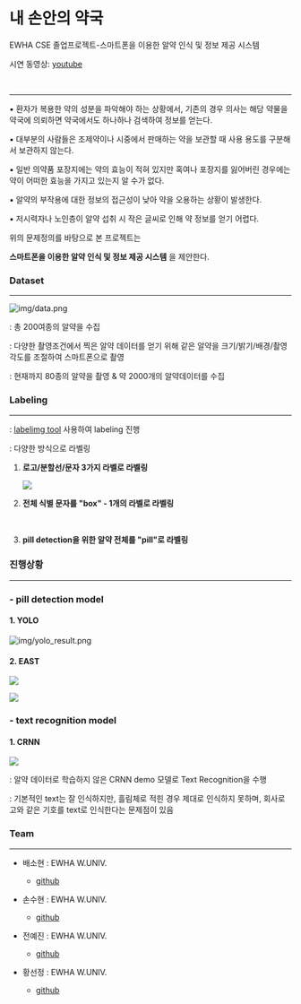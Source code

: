 # 내 손안의 약국
EWHA CSE 졸업프로젝트-스마트폰을 이용한 알약 인식 및 정보 제공 시스템

시연 동영상: [youtube](https://youtu.be/ZV_j2W33LHY) 

​                                          



------------------------------------------------------

▪ 환자가 복용한 약의 성분을 파악해야 하는 상황에서, 기존의 경우 의사는 해당 약물을 약국에 의뢰하면 약국에서도 하나하나 검색하여 정보를 얻는다. 

▪ 대부분의 사람들은 조제약이나 시중에서 판매하는 약을 보관할 때 사용 용도를 구분해서 보관하지 않는다. 

▪ 일반 의약품 포장지에는 약의 효능이 적혀 있지만 혹여나 포장지를 잃어버린 경우에는 약이 어떠한 효능을 가지고 있는지 알 수가 없다. 

▪ 알약의 부작용에 대한 정보의 접근성이 낮아 약을 오용하는 상황이 발생한다. 

▪ 저시력자나 노인층이 알약 섭취 시 작은 글씨로 인해 약 정보를 얻기 어렵다.



위의 문제정의를 바탕으로 본 프로젝트는

**스마트폰을 이용한 알약 인식 및 정보 제공 시스템** 을 제안한다.



   

   

   

### Dataset

-------------------------------



 ![img/data.png](https://lh5.googleusercontent.com/6KXleiAT1S5vyYVen3rw__xaQovIlKSczM9QQ1ja3chD_LySSG-exdOYuA54ZyC4znanV5iUHW541z_TdaUwChqlj5mPqAk9WSVtHlrAhzcBB40lFRUvxqaZsEhThhJg)



 : 총 200여종의 알약을 수집

 : 다양한 촬영조건에서 찍은 알약 데이터를 얻기 위해 같은 알약을 크기/밝기/배경/촬영각도를 조절하여 스마트폰으로 촬영

: 현재까지 80종의 알약을 촬영 & 약 2000개의 알약데이터를 수집

  

  

### Labeling

------------------------------------------------------------------------

: [labelimg tool](https://github.com/tzutalin/labelImg) 사용하여 labeling 진행

: 다양한 방식으로 라벨링

1. **로고/분할선/문자 3가지 라벨로 라벨링**

   ![](img/labeling1.png)



2. **전체 식별 문자를 "box" - 1개의 라벨로 라벨링**

​     

3. **pill detection을 위한 알약 전체를 "pill"로 라벨링**

  

  



### 진행상황

--------------------------------------------

### - pill detection model

#### 1. YOLO

![img/yolo_result.png](img/yolo_result.png)



#### 2. EAST

![](img/east_result1.png)

![](img/east_result2.png)

   

   

  

### - text recognition model

#### 1. CRNN

![](img/crnn_result.png)

  : 알약 데이터로 학습하지 않은 CRNN demo 모델로 Text Recognition을 수행

  : 기본적인 text는 잘 인식하지만, 흘림체로 적힌 경우 제대로 인식하지 못하며, 회사로고와 같은 기호를 text로 인식한다는 문제점이 있음

  

  

### Team

-------------------------------------

* 배소현 : EWHA W.UNIV.
  * [github](https://github.com/so-hyeun)

* 손수현 : EWHA W.UNIV.
  * [github](https://github.com/sonsuhyune)

* 전예진 : EWHA W.UNIV.
  * [github](https://github.com/YeJinJeon)

* 황선정 : EWHA W.UNIV.
  * [github](https://github.com/SeonjeongHwang)

